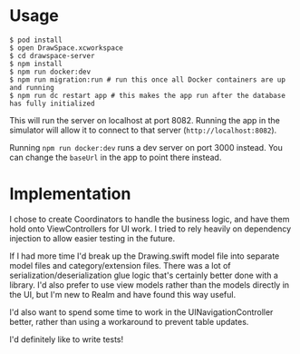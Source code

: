 # Usage

```
$ pod install
$ open DrawSpace.xcworkspace
$ cd drawspace-server
$ npm install
$ npm run docker:dev
$ npm run migration:run # run this once all Docker containers are up and running
$ npm run dc restart app # this makes the app run after the database has fully initialized

```

This will run the server on localhost at port 8082. Running the app in the simulator will allow it to connect to that server (`http://localhost:8082`).

Running `npm run docker:dev` runs a dev server on port 3000 instead. You can change the `baseUrl` in the app to point there instead.

# Implementation

I chose to create Coordinators to handle the business logic, and have them hold onto ViewControllers for UI work. I tried to rely heavily on dependency injection to allow easier testing in the future.

If I had more time I'd break up the Drawing.swift model file into separate model files and category/extension files. There was a lot of serialization/deserialization glue logic that's certainly better done with a library. I'd also prefer to use view models rather than the models directly in the UI, but I'm new to Realm and have found this way useful.

I'd also want to spend some time to work in the UINavigationController better, rather than using a workaround to prevent table updates.

I'd definitely like to write tests!
